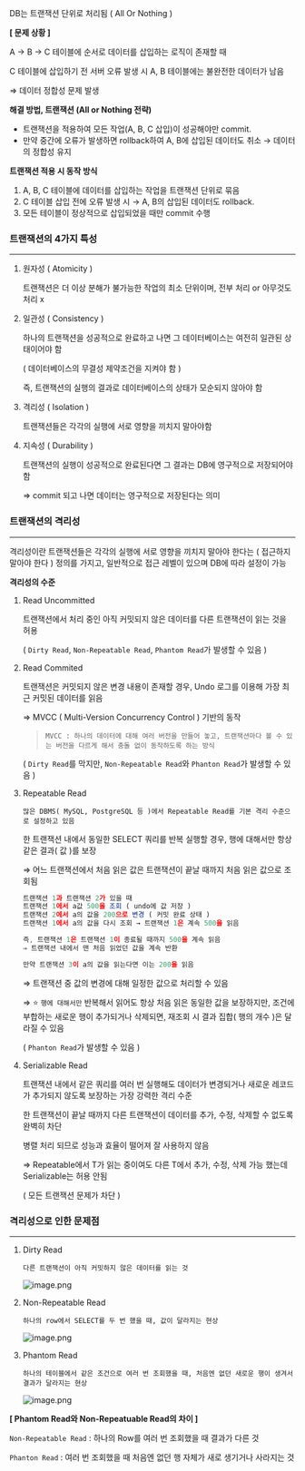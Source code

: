 DB는 트랜잭션 단위로 처리됨 ( All Or Nothing )

**[ 문제 상황 ]**

A → B → C 테이블에 순서로 데이터를 삽입하는 로직이 존재할 때

C 테이블에 삽입하기 전 서버 오류 발생 시 A, B 테이블에는 불완전한 데이터가 남음 

⇒ 데이터 정합성 문제 발생

**해결 방법, 트랜잭션 (All or Nothing 전략)**

- 트랜잭션을 적용하여 모든 작업(A, B, C 삽입)이 성공해야만 commit.
- 만약 중간에 오류가 발생하면 rollback하여 A, B에 삽입된 데이터도 취소 → 데이터의 정합성 유지

**트랜잭션 적용 시 동작 방식**

1. A, B, C 테이블에 데이터를 삽입하는 작업을 트랜잭션 단위로 묶음
2. C 테이블 삽입 전에 오류 발생 시 → A, B의 삽입된 데이터도 rollback.
3. 모든 테이블이 정상적으로 삽입되었을 때만 commit 수행

### **트랜잭션의 4가지 특성**

---

1. 원자성 ( Atomicity ) 
    
    트랜잭션은 더 이상 분해가 불가능한 작업의 최소 단위이며, 전부 처리 or 아무것도 처리 x
    
2. 일관성 ( Consistency )
    
    하나의 트랜잭션을 성공적으로 완료하고 나면 그 데이터베이스는 여전히 일관된 상태이어야 함
    
    ( 데이터베이스의 무결성 제약조건을 지켜야 함 )
    
    즉, 트랜잭션의 실행의 결과로 데이터베이스의 상태가 모순되지 않아야 함
    
3. 격리성 ( Isolation )
    
    트랜잭션들은 각각의 실행에 서로 영향을 끼치지 말아야함
    
4. 지속성 ( Durability )
    
    트랜잭션의 실행이 성공적으로 완료된다면 그 결과는 DB에 영구적으로 저장되어야 함
    
    ⇒ commit 되고 나면 데이터는 영구적으로 저장된다는 의미
    

### **트랜잭션의 격리성**

---

격리성이란 트랜잭션들은 각각의 실행에 서로 영향을 끼치지 말아야 한다는 ( 접근하지 말아야 한다 ) 정의를 가지고, 일반적으로 접근 레벨이 있으며 DB에 따라 설정이 가능

**격리성의 수준**

1. Read Uncommitted
    
    트랜잭션에서 처리 중인 아직 커밋되지 않은 데이터를 다른 트랜잭션이 읽는 것을 허용
    
    ( `Dirty Read`, `Non-Repeatable Read`, `Phantom Read`가 발생할 수 있음 )
    

1. Read Commited
    
    트랜잭션은 커밋되지 않은 변경 내용이 존재할 경우, Undo 로그를 이용해 가장 최근 커밋된 데이터를 읽음
    
    ⇒  MVCC ( Multi-Version Concurrency Control ) 기반의 동작
    
    > `MVCC : 하나의 데이터에 대해 여러 버전을 만들어 놓고, 트랜잭션마다 볼 수 있는 버전을 다르게 해서 충돌 없이 동작하도록 하는 방식`
    > 
    
    ( `Dirty Read`를 막지만,  `Non-Repeatable Read`와 `Phanton Read`가 발생할 수 있음 )
    

1. Repeatable Read
    
    `많은 DBMS( MySQL, PostgreSQL 등 )에서 Repeatable Read를 기본 격리 수준으로 설정하고 있음`
    
    한 트랜잭션 내에서 동일한 SELECT 쿼리를 반복 실행할 경우, 행에 대해서만 항상 같은 결과( 값 )를 보장
    
    ⇒ 어느 트랜잭션에서 처음 읽은 값은 트랜잭션이 끝날 때까지 처음 읽은 값으로 조회됨
    
    ```jsx
    트랜잭션 1과 트랜잭션 2가 있을 때
    트랜잭션 1에서 a값 500을 조회 ( undo에 값 저장 )
    트랜잭션 2에서 a의 값을 200으로 변경 ( 커밋 완료 상태 )
    트랜잭션 1에서 a의 값을 다시 조회 → 트랜잭션 1은 계속 500을 읽음
    
    즉, 트랜잭션 1은 트랜잭션 1이 종료될 때까지 500을 계속 읽음
    ⇒ 트랜잭션 내에서 맨 처음 읽었던 값을 계속 반환
    
    만약 트랜잭션 3이 a의 값을 읽는다면 이는 200을 읽음 
    ```
    
    ⇒ 트랜잭션 중 값의 변경에 대해 일정한 값으로 처리할 수 있음
    
    ⇒ ⭐️ `행에 대해서만` 반복해서 읽어도 항상 처음 읽은 동일한 값을 보장하지만, 조건에 부합하는 새로운 행이 추가되거나 삭제되면, 재조회 시 결과 집합( 행의 개수 )은 달라질 수 있음
    
    ( `Phanton Read`가 발생할 수 있음 )
    

1. Serializable Read
    
    트랜잭션 내에서 같은 쿼리를 여러 번 실행해도 데이터가 변경되거나 새로운 레코드가 추가되지 않도록 보장하는 가장 강력한 격리 수준
    
    한 트랜잭션이 끝날 때까지 다른 트랜잭션이 데이터를 추가, 수정, 삭제할 수 없도록 완벽히 차단
    
    병렬 처리 되므로 성능과 효율이 떨어져 잘 사용하지 않음
    
    ⇒ Repeatable에서 T가 읽는 중이여도 다른 T에서 추가, 수정, 삭제 가능 했는데 Serializable는 허용 안됨
    
    ( 모든 트랜잭션 문제가 차단 )
    

### **격리성으로 인한 문제점**

---

1. Dirty Read
    
    `다른 트랜잭션이 아직 커밋하지 않은 데이터를 읽는 것`
    
    ![image.png](attachment:a9b261e0-c583-45f7-947c-525d8cf985f7:image.png)
    

1. Non-Repeatable Read
    
    `하나의 row에서 SELECT를 두 번 했을 때, 값이 달라지는 현상`
    
    ![image.png](attachment:887797fa-87f9-403e-bb4d-3dd0af5d8d1a:image.png)
    

1. Phantom Read 
    
    `하나의 테이블에서 같은 조건으로 여러 번 조회했을 때, 처음엔 없던 새로운 행이 생겨서 결과가 달라지는 현상`
    
    ![image.png](attachment:663fb67f-b439-471b-8e98-1e4f82f33c5e:image.png)
    

**[ Phantom Read와 Non-Repeatuable Read의 차이 ]**

`Non-Repeatable Read` : 하나의 Row를 여러 번 조회했을 때 결과가 다른 것

`Phanton Read` : 여러 번 조회했을 때 처음엔 없던 행 자체가 새로 생기거나 사라지는 것
